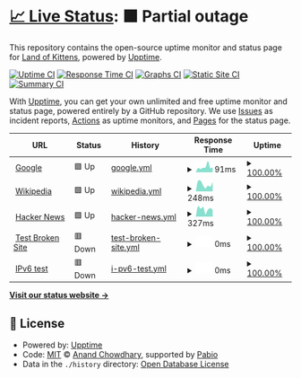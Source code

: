 # [📈 Live Status](https://Land-of-Kittens.github.io/Status): <!--live status--> **🟧 Partial outage**

This repository contains the open-source uptime monitor and status page for [Land of Kittens](https://landofkittens.community), powered by [Upptime](https://github.com/upptime/upptime).

[![Uptime CI](https://github.com/Land-of-Kittens/Status/workflows/Uptime%20CI/badge.svg)](https://github.com/Land-of-Kittens/Status/actions?query=workflow%3A%22Uptime+CI%22)
[![Response Time CI](https://github.com/Land-of-Kittens/Status/workflows/Response%20Time%20CI/badge.svg)](https://github.com/Land-of-Kittens/Status/actions?query=workflow%3A%22Response+Time+CI%22)
[![Graphs CI](https://github.com/Land-of-Kittens/Status/workflows/Graphs%20CI/badge.svg)](https://github.com/Land-of-Kittens/Status/actions?query=workflow%3A%22Graphs+CI%22)
[![Static Site CI](https://github.com/Land-of-Kittens/Status/workflows/Static%20Site%20CI/badge.svg)](https://github.com/Land-of-Kittens/Status/actions?query=workflow%3A%22Static+Site+CI%22)
[![Summary CI](https://github.com/Land-of-Kittens/Status/workflows/Summary%20CI/badge.svg)](https://github.com/Land-of-Kittens/Status/actions?query=workflow%3A%22Summary+CI%22)

With [Upptime](https://upptime.js.org), you can get your own unlimited and free uptime monitor and status page, powered entirely by a GitHub repository. We use [Issues](https://github.com/Land-of-Kittens/Status/issues) as incident reports, [Actions](https://github.com/Land-of-Kittens/Status/actions) as uptime monitors, and [Pages](https://Land-of-Kittens.github.io/Status) for the status page.

<!--start: status pages-->
<!-- This summary is generated by Upptime (https://github.com/upptime/upptime) -->
<!-- Do not edit this manually, your changes will be overwritten -->
<!-- prettier-ignore -->
| URL | Status | History | Response Time | Uptime |
| --- | ------ | ------- | ------------- | ------ |
| <img alt="" src="https://icons.duckduckgo.com/ip3/www.google.com.ico" height="13"> [Google](https://www.google.com) | 🟩 Up | [google.yml](https://github.com/Land-of-Kittens/Status/commits/HEAD/history/google.yml) | <details><summary><img alt="Response time graph" src="./graphs/google/response-time-week.png" height="20"> 91ms</summary><br><a href="https://Land-of-Kittens.github.io/Status/history/google"><img alt="Response time 125" src="https://img.shields.io/endpoint?url=https%3A%2F%2Fraw.githubusercontent.com%2FLand-of-Kittens%2FStatus%2FHEAD%2Fapi%2Fgoogle%2Fresponse-time.json"></a><br><a href="https://Land-of-Kittens.github.io/Status/history/google"><img alt="24-hour response time 84" src="https://img.shields.io/endpoint?url=https%3A%2F%2Fraw.githubusercontent.com%2FLand-of-Kittens%2FStatus%2FHEAD%2Fapi%2Fgoogle%2Fresponse-time-day.json"></a><br><a href="https://Land-of-Kittens.github.io/Status/history/google"><img alt="7-day response time 91" src="https://img.shields.io/endpoint?url=https%3A%2F%2Fraw.githubusercontent.com%2FLand-of-Kittens%2FStatus%2FHEAD%2Fapi%2Fgoogle%2Fresponse-time-week.json"></a><br><a href="https://Land-of-Kittens.github.io/Status/history/google"><img alt="30-day response time 111" src="https://img.shields.io/endpoint?url=https%3A%2F%2Fraw.githubusercontent.com%2FLand-of-Kittens%2FStatus%2FHEAD%2Fapi%2Fgoogle%2Fresponse-time-month.json"></a><br><a href="https://Land-of-Kittens.github.io/Status/history/google"><img alt="1-year response time 125" src="https://img.shields.io/endpoint?url=https%3A%2F%2Fraw.githubusercontent.com%2FLand-of-Kittens%2FStatus%2FHEAD%2Fapi%2Fgoogle%2Fresponse-time-year.json"></a></details> | <details><summary><a href="https://Land-of-Kittens.github.io/Status/history/google">100.00%</a></summary><a href="https://Land-of-Kittens.github.io/Status/history/google"><img alt="All-time uptime 100.00%" src="https://img.shields.io/endpoint?url=https%3A%2F%2Fraw.githubusercontent.com%2FLand-of-Kittens%2FStatus%2FHEAD%2Fapi%2Fgoogle%2Fuptime.json"></a><br><a href="https://Land-of-Kittens.github.io/Status/history/google"><img alt="24-hour uptime 100.00%" src="https://img.shields.io/endpoint?url=https%3A%2F%2Fraw.githubusercontent.com%2FLand-of-Kittens%2FStatus%2FHEAD%2Fapi%2Fgoogle%2Fuptime-day.json"></a><br><a href="https://Land-of-Kittens.github.io/Status/history/google"><img alt="7-day uptime 100.00%" src="https://img.shields.io/endpoint?url=https%3A%2F%2Fraw.githubusercontent.com%2FLand-of-Kittens%2FStatus%2FHEAD%2Fapi%2Fgoogle%2Fuptime-week.json"></a><br><a href="https://Land-of-Kittens.github.io/Status/history/google"><img alt="30-day uptime 100.00%" src="https://img.shields.io/endpoint?url=https%3A%2F%2Fraw.githubusercontent.com%2FLand-of-Kittens%2FStatus%2FHEAD%2Fapi%2Fgoogle%2Fuptime-month.json"></a><br><a href="https://Land-of-Kittens.github.io/Status/history/google"><img alt="1-year uptime 99.99%" src="https://img.shields.io/endpoint?url=https%3A%2F%2Fraw.githubusercontent.com%2FLand-of-Kittens%2FStatus%2FHEAD%2Fapi%2Fgoogle%2Fuptime-year.json"></a></details>
| <img alt="" src="https://icons.duckduckgo.com/ip3/en.wikipedia.org.ico" height="13"> [Wikipedia](https://en.wikipedia.org) | 🟩 Up | [wikipedia.yml](https://github.com/Land-of-Kittens/Status/commits/HEAD/history/wikipedia.yml) | <details><summary><img alt="Response time graph" src="./graphs/wikipedia/response-time-week.png" height="20"> 248ms</summary><br><a href="https://Land-of-Kittens.github.io/Status/history/wikipedia"><img alt="Response time 234" src="https://img.shields.io/endpoint?url=https%3A%2F%2Fraw.githubusercontent.com%2FLand-of-Kittens%2FStatus%2FHEAD%2Fapi%2Fwikipedia%2Fresponse-time.json"></a><br><a href="https://Land-of-Kittens.github.io/Status/history/wikipedia"><img alt="24-hour response time 323" src="https://img.shields.io/endpoint?url=https%3A%2F%2Fraw.githubusercontent.com%2FLand-of-Kittens%2FStatus%2FHEAD%2Fapi%2Fwikipedia%2Fresponse-time-day.json"></a><br><a href="https://Land-of-Kittens.github.io/Status/history/wikipedia"><img alt="7-day response time 248" src="https://img.shields.io/endpoint?url=https%3A%2F%2Fraw.githubusercontent.com%2FLand-of-Kittens%2FStatus%2FHEAD%2Fapi%2Fwikipedia%2Fresponse-time-week.json"></a><br><a href="https://Land-of-Kittens.github.io/Status/history/wikipedia"><img alt="30-day response time 248" src="https://img.shields.io/endpoint?url=https%3A%2F%2Fraw.githubusercontent.com%2FLand-of-Kittens%2FStatus%2FHEAD%2Fapi%2Fwikipedia%2Fresponse-time-month.json"></a><br><a href="https://Land-of-Kittens.github.io/Status/history/wikipedia"><img alt="1-year response time 234" src="https://img.shields.io/endpoint?url=https%3A%2F%2Fraw.githubusercontent.com%2FLand-of-Kittens%2FStatus%2FHEAD%2Fapi%2Fwikipedia%2Fresponse-time-year.json"></a></details> | <details><summary><a href="https://Land-of-Kittens.github.io/Status/history/wikipedia">100.00%</a></summary><a href="https://Land-of-Kittens.github.io/Status/history/wikipedia"><img alt="All-time uptime 100.00%" src="https://img.shields.io/endpoint?url=https%3A%2F%2Fraw.githubusercontent.com%2FLand-of-Kittens%2FStatus%2FHEAD%2Fapi%2Fwikipedia%2Fuptime.json"></a><br><a href="https://Land-of-Kittens.github.io/Status/history/wikipedia"><img alt="24-hour uptime 100.00%" src="https://img.shields.io/endpoint?url=https%3A%2F%2Fraw.githubusercontent.com%2FLand-of-Kittens%2FStatus%2FHEAD%2Fapi%2Fwikipedia%2Fuptime-day.json"></a><br><a href="https://Land-of-Kittens.github.io/Status/history/wikipedia"><img alt="7-day uptime 100.00%" src="https://img.shields.io/endpoint?url=https%3A%2F%2Fraw.githubusercontent.com%2FLand-of-Kittens%2FStatus%2FHEAD%2Fapi%2Fwikipedia%2Fuptime-week.json"></a><br><a href="https://Land-of-Kittens.github.io/Status/history/wikipedia"><img alt="30-day uptime 100.00%" src="https://img.shields.io/endpoint?url=https%3A%2F%2Fraw.githubusercontent.com%2FLand-of-Kittens%2FStatus%2FHEAD%2Fapi%2Fwikipedia%2Fuptime-month.json"></a><br><a href="https://Land-of-Kittens.github.io/Status/history/wikipedia"><img alt="1-year uptime 100.00%" src="https://img.shields.io/endpoint?url=https%3A%2F%2Fraw.githubusercontent.com%2FLand-of-Kittens%2FStatus%2FHEAD%2Fapi%2Fwikipedia%2Fuptime-year.json"></a></details>
| <img alt="" src="https://icons.duckduckgo.com/ip3/news.ycombinator.com.ico" height="13"> [Hacker News](https://news.ycombinator.com) | 🟩 Up | [hacker-news.yml](https://github.com/Land-of-Kittens/Status/commits/HEAD/history/hacker-news.yml) | <details><summary><img alt="Response time graph" src="./graphs/hacker-news/response-time-week.png" height="20"> 327ms</summary><br><a href="https://Land-of-Kittens.github.io/Status/history/hacker-news"><img alt="Response time 303" src="https://img.shields.io/endpoint?url=https%3A%2F%2Fraw.githubusercontent.com%2FLand-of-Kittens%2FStatus%2FHEAD%2Fapi%2Fhacker-news%2Fresponse-time.json"></a><br><a href="https://Land-of-Kittens.github.io/Status/history/hacker-news"><img alt="24-hour response time 293" src="https://img.shields.io/endpoint?url=https%3A%2F%2Fraw.githubusercontent.com%2FLand-of-Kittens%2FStatus%2FHEAD%2Fapi%2Fhacker-news%2Fresponse-time-day.json"></a><br><a href="https://Land-of-Kittens.github.io/Status/history/hacker-news"><img alt="7-day response time 327" src="https://img.shields.io/endpoint?url=https%3A%2F%2Fraw.githubusercontent.com%2FLand-of-Kittens%2FStatus%2FHEAD%2Fapi%2Fhacker-news%2Fresponse-time-week.json"></a><br><a href="https://Land-of-Kittens.github.io/Status/history/hacker-news"><img alt="30-day response time 320" src="https://img.shields.io/endpoint?url=https%3A%2F%2Fraw.githubusercontent.com%2FLand-of-Kittens%2FStatus%2FHEAD%2Fapi%2Fhacker-news%2Fresponse-time-month.json"></a><br><a href="https://Land-of-Kittens.github.io/Status/history/hacker-news"><img alt="1-year response time 303" src="https://img.shields.io/endpoint?url=https%3A%2F%2Fraw.githubusercontent.com%2FLand-of-Kittens%2FStatus%2FHEAD%2Fapi%2Fhacker-news%2Fresponse-time-year.json"></a></details> | <details><summary><a href="https://Land-of-Kittens.github.io/Status/history/hacker-news">100.00%</a></summary><a href="https://Land-of-Kittens.github.io/Status/history/hacker-news"><img alt="All-time uptime 100.00%" src="https://img.shields.io/endpoint?url=https%3A%2F%2Fraw.githubusercontent.com%2FLand-of-Kittens%2FStatus%2FHEAD%2Fapi%2Fhacker-news%2Fuptime.json"></a><br><a href="https://Land-of-Kittens.github.io/Status/history/hacker-news"><img alt="24-hour uptime 100.00%" src="https://img.shields.io/endpoint?url=https%3A%2F%2Fraw.githubusercontent.com%2FLand-of-Kittens%2FStatus%2FHEAD%2Fapi%2Fhacker-news%2Fuptime-day.json"></a><br><a href="https://Land-of-Kittens.github.io/Status/history/hacker-news"><img alt="7-day uptime 100.00%" src="https://img.shields.io/endpoint?url=https%3A%2F%2Fraw.githubusercontent.com%2FLand-of-Kittens%2FStatus%2FHEAD%2Fapi%2Fhacker-news%2Fuptime-week.json"></a><br><a href="https://Land-of-Kittens.github.io/Status/history/hacker-news"><img alt="30-day uptime 99.96%" src="https://img.shields.io/endpoint?url=https%3A%2F%2Fraw.githubusercontent.com%2FLand-of-Kittens%2FStatus%2FHEAD%2Fapi%2Fhacker-news%2Fuptime-month.json"></a><br><a href="https://Land-of-Kittens.github.io/Status/history/hacker-news"><img alt="1-year uptime 99.99%" src="https://img.shields.io/endpoint?url=https%3A%2F%2Fraw.githubusercontent.com%2FLand-of-Kittens%2FStatus%2FHEAD%2Fapi%2Fhacker-news%2Fuptime-year.json"></a></details>
| <img alt="" src="https://icons.duckduckgo.com/ip3/thissitedoesnotexist.koj.co.ico" height="13"> [Test Broken Site](https://thissitedoesnotexist.koj.co) | 🟥 Down | [test-broken-site.yml](https://github.com/Land-of-Kittens/Status/commits/HEAD/history/test-broken-site.yml) | <details><summary><img alt="Response time graph" src="./graphs/test-broken-site/response-time-week.png" height="20"> 0ms</summary><br><a href="https://Land-of-Kittens.github.io/Status/history/test-broken-site"><img alt="Response time 0" src="https://img.shields.io/endpoint?url=https%3A%2F%2Fraw.githubusercontent.com%2FLand-of-Kittens%2FStatus%2FHEAD%2Fapi%2Ftest-broken-site%2Fresponse-time.json"></a><br><a href="https://Land-of-Kittens.github.io/Status/history/test-broken-site"><img alt="24-hour response time 0" src="https://img.shields.io/endpoint?url=https%3A%2F%2Fraw.githubusercontent.com%2FLand-of-Kittens%2FStatus%2FHEAD%2Fapi%2Ftest-broken-site%2Fresponse-time-day.json"></a><br><a href="https://Land-of-Kittens.github.io/Status/history/test-broken-site"><img alt="7-day response time 0" src="https://img.shields.io/endpoint?url=https%3A%2F%2Fraw.githubusercontent.com%2FLand-of-Kittens%2FStatus%2FHEAD%2Fapi%2Ftest-broken-site%2Fresponse-time-week.json"></a><br><a href="https://Land-of-Kittens.github.io/Status/history/test-broken-site"><img alt="30-day response time 0" src="https://img.shields.io/endpoint?url=https%3A%2F%2Fraw.githubusercontent.com%2FLand-of-Kittens%2FStatus%2FHEAD%2Fapi%2Ftest-broken-site%2Fresponse-time-month.json"></a><br><a href="https://Land-of-Kittens.github.io/Status/history/test-broken-site"><img alt="1-year response time 0" src="https://img.shields.io/endpoint?url=https%3A%2F%2Fraw.githubusercontent.com%2FLand-of-Kittens%2FStatus%2FHEAD%2Fapi%2Ftest-broken-site%2Fresponse-time-year.json"></a></details> | <details><summary><a href="https://Land-of-Kittens.github.io/Status/history/test-broken-site">100.00%</a></summary><a href="https://Land-of-Kittens.github.io/Status/history/test-broken-site"><img alt="All-time uptime 100.00%" src="https://img.shields.io/endpoint?url=https%3A%2F%2Fraw.githubusercontent.com%2FLand-of-Kittens%2FStatus%2FHEAD%2Fapi%2Ftest-broken-site%2Fuptime.json"></a><br><a href="https://Land-of-Kittens.github.io/Status/history/test-broken-site"><img alt="24-hour uptime 100.00%" src="https://img.shields.io/endpoint?url=https%3A%2F%2Fraw.githubusercontent.com%2FLand-of-Kittens%2FStatus%2FHEAD%2Fapi%2Ftest-broken-site%2Fuptime-day.json"></a><br><a href="https://Land-of-Kittens.github.io/Status/history/test-broken-site"><img alt="7-day uptime 100.00%" src="https://img.shields.io/endpoint?url=https%3A%2F%2Fraw.githubusercontent.com%2FLand-of-Kittens%2FStatus%2FHEAD%2Fapi%2Ftest-broken-site%2Fuptime-week.json"></a><br><a href="https://Land-of-Kittens.github.io/Status/history/test-broken-site"><img alt="30-day uptime 100.00%" src="https://img.shields.io/endpoint?url=https%3A%2F%2Fraw.githubusercontent.com%2FLand-of-Kittens%2FStatus%2FHEAD%2Fapi%2Ftest-broken-site%2Fuptime-month.json"></a><br><a href="https://Land-of-Kittens.github.io/Status/history/test-broken-site"><img alt="1-year uptime 100.00%" src="https://img.shields.io/endpoint?url=https%3A%2F%2Fraw.githubusercontent.com%2FLand-of-Kittens%2FStatus%2FHEAD%2Fapi%2Ftest-broken-site%2Fuptime-year.json"></a></details>
| <img alt="" src="https://icons.duckduckgo.com/ip3/null.ico" height="13"> [IPv6 test](forwardemail.net) | 🟥 Down | [i-pv6-test.yml](https://github.com/Land-of-Kittens/Status/commits/HEAD/history/i-pv6-test.yml) | <details><summary><img alt="Response time graph" src="./graphs/i-pv6-test/response-time-week.png" height="20"> 0ms</summary><br><a href="https://Land-of-Kittens.github.io/Status/history/i-pv6-test"><img alt="Response time 0" src="https://img.shields.io/endpoint?url=https%3A%2F%2Fraw.githubusercontent.com%2FLand-of-Kittens%2FStatus%2FHEAD%2Fapi%2Fi-pv6-test%2Fresponse-time.json"></a><br><a href="https://Land-of-Kittens.github.io/Status/history/i-pv6-test"><img alt="24-hour response time 0" src="https://img.shields.io/endpoint?url=https%3A%2F%2Fraw.githubusercontent.com%2FLand-of-Kittens%2FStatus%2FHEAD%2Fapi%2Fi-pv6-test%2Fresponse-time-day.json"></a><br><a href="https://Land-of-Kittens.github.io/Status/history/i-pv6-test"><img alt="7-day response time 0" src="https://img.shields.io/endpoint?url=https%3A%2F%2Fraw.githubusercontent.com%2FLand-of-Kittens%2FStatus%2FHEAD%2Fapi%2Fi-pv6-test%2Fresponse-time-week.json"></a><br><a href="https://Land-of-Kittens.github.io/Status/history/i-pv6-test"><img alt="30-day response time 0" src="https://img.shields.io/endpoint?url=https%3A%2F%2Fraw.githubusercontent.com%2FLand-of-Kittens%2FStatus%2FHEAD%2Fapi%2Fi-pv6-test%2Fresponse-time-month.json"></a><br><a href="https://Land-of-Kittens.github.io/Status/history/i-pv6-test"><img alt="1-year response time 0" src="https://img.shields.io/endpoint?url=https%3A%2F%2Fraw.githubusercontent.com%2FLand-of-Kittens%2FStatus%2FHEAD%2Fapi%2Fi-pv6-test%2Fresponse-time-year.json"></a></details> | <details><summary><a href="https://Land-of-Kittens.github.io/Status/history/i-pv6-test">100.00%</a></summary><a href="https://Land-of-Kittens.github.io/Status/history/i-pv6-test"><img alt="All-time uptime 100.00%" src="https://img.shields.io/endpoint?url=https%3A%2F%2Fraw.githubusercontent.com%2FLand-of-Kittens%2FStatus%2FHEAD%2Fapi%2Fi-pv6-test%2Fuptime.json"></a><br><a href="https://Land-of-Kittens.github.io/Status/history/i-pv6-test"><img alt="24-hour uptime 100.00%" src="https://img.shields.io/endpoint?url=https%3A%2F%2Fraw.githubusercontent.com%2FLand-of-Kittens%2FStatus%2FHEAD%2Fapi%2Fi-pv6-test%2Fuptime-day.json"></a><br><a href="https://Land-of-Kittens.github.io/Status/history/i-pv6-test"><img alt="7-day uptime 100.00%" src="https://img.shields.io/endpoint?url=https%3A%2F%2Fraw.githubusercontent.com%2FLand-of-Kittens%2FStatus%2FHEAD%2Fapi%2Fi-pv6-test%2Fuptime-week.json"></a><br><a href="https://Land-of-Kittens.github.io/Status/history/i-pv6-test"><img alt="30-day uptime 100.00%" src="https://img.shields.io/endpoint?url=https%3A%2F%2Fraw.githubusercontent.com%2FLand-of-Kittens%2FStatus%2FHEAD%2Fapi%2Fi-pv6-test%2Fuptime-month.json"></a><br><a href="https://Land-of-Kittens.github.io/Status/history/i-pv6-test"><img alt="1-year uptime 100.00%" src="https://img.shields.io/endpoint?url=https%3A%2F%2Fraw.githubusercontent.com%2FLand-of-Kittens%2FStatus%2FHEAD%2Fapi%2Fi-pv6-test%2Fuptime-year.json"></a></details>

<!--end: status pages-->

[**Visit our status website →**](https://Land-of-Kittens.github.io/Status)

## 📄 License

- Powered by: [Upptime](https://github.com/upptime/upptime)
- Code: [MIT](./LICENSE) © [Anand Chowdhary](https://anandchowdhary.com), supported by [Pabio](https://pabio.com)
- Data in the `./history` directory: [Open Database License](https://opendatacommons.org/licenses/odbl/1-0/)
